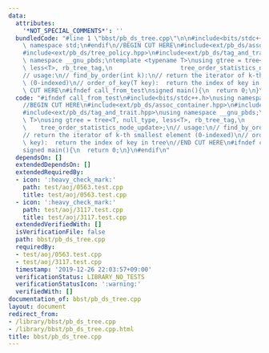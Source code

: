 ```yaml
---
data:
  attributes:
    '*NOT_SPECIAL_COMMENTS*': ''
  bundledCode: "#line 1 \"bbst/pb_ds_tree.cpp\"\n\n#include<bits/stdc++.h>\nusing\
    \ namespace std;\n#endif\n//BEGIN CUT HERE\n#include<ext/pb_ds/assoc_container.hpp>\n\
    #include<ext/pb_ds/tree_policy.hpp>\n#include<ext/pb_ds/tag_and_trait.hpp>\nusing\
    \ namespace __gnu_pbds;\ntemplate <typename T>\nusing gtree = tree<T, null_type,\
    \ less<T>, rb_tree_tag,\n                   tree_order_statistics_node_update>;\n\
    // usage:\n// find_by_order(int k):\n// return the iterator of k-th smallest element\
    \ (0-indexed)\n// order_of_key(T key):  return the index of key in tree\n//END\
    \ CUT HERE\n#ifndef call_from_test\nsigned main(){\n  return 0;\n}\n#endif\n"
  code: "#ifndef call_from_test\n#include<bits/stdc++.h>\nusing namespace std;\n#endif\n\
    //BEGIN CUT HERE\n#include<ext/pb_ds/assoc_container.hpp>\n#include<ext/pb_ds/tree_policy.hpp>\n\
    #include<ext/pb_ds/tag_and_trait.hpp>\nusing namespace __gnu_pbds;\ntemplate <typename\
    \ T>\nusing gtree = tree<T, null_type, less<T>, rb_tree_tag,\n               \
    \    tree_order_statistics_node_update>;\n// usage:\n// find_by_order(int k):\n\
    // return the iterator of k-th smallest element (0-indexed)\n// order_of_key(T\
    \ key):  return the index of key in tree\n//END CUT HERE\n#ifndef call_from_test\n\
    signed main(){\n  return 0;\n}\n#endif\n"
  dependsOn: []
  extendedDependsOn: []
  extendedRequiredBy:
  - icon: ':heavy_check_mark:'
    path: test/aoj/0563.test.cpp
    title: test/aoj/0563.test.cpp
  - icon: ':heavy_check_mark:'
    path: test/aoj/3117.test.cpp
    title: test/aoj/3117.test.cpp
  extendedVerifiedWith: []
  isVerificationFile: false
  path: bbst/pb_ds_tree.cpp
  requiredBy:
  - test/aoj/0563.test.cpp
  - test/aoj/3117.test.cpp
  timestamp: '2019-12-26 22:03:57+09:00'
  verificationStatus: LIBRARY_NO_TESTS
  verificationStatusIcon: ':warning:'
  verifiedWith: []
documentation_of: bbst/pb_ds_tree.cpp
layout: document
redirect_from:
- /library/bbst/pb_ds_tree.cpp
- /library/bbst/pb_ds_tree.cpp.html
title: bbst/pb_ds_tree.cpp
---
```

